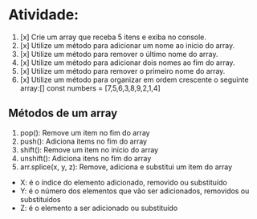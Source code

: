 # Atividade: 

1. [x] Crie um array que receba 5 itens e exiba no console.
2. [x] Utilize um método para adicionar um nome ao inicio do array.
3. [x] Utilize um método para remover o último nome do array.
4. [x] Utilize um método para adicionar dois nomes ao fim do array.
5. [x] Utilize um método para remover o primeiro nome do array.
6. [x] Utilize um método para organizar em ordem crescente o seguinte array:[] const numbers = [7,5,6,3,8,9,2,1,4]

## Métodos de um array
1. pop(): Remove um item no fim do array
2. push(): Adiciona items no fim do array
3. shift(): Remove um item no início do array
4. unshift(): Adiciona itens no fim do array
5. arr.splice(x, y, z): Remove, adiciona e substitui um item do array

* X: é o índice do elemento adicionado, removido ou substituído
* Y: é o número dos elementos que vão ser adicionados, removidos ou substituídos
* Z: é o elemento a ser adicionado ou substituído


